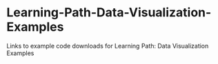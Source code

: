 # Learning-Path-Data-Visualization-Examples
Links to example code downloads for Learning Path: Data Visualization Examples
